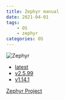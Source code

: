 ```yaml
---
title: Zephyr manual
date: 2021-04-01
tags:
	- OS
	- zephyr
categories: OS
---
```


![Zephyr](/images/Zephyr-Kite-logo.png)

<!--more-->

* <a href="latest" target="manual">latest</a>
* <a href="2.5.99" target="manual">v2.5.99</a>
* <a href="1.14.1" target="manual">v1.14.1</a>

[Zephyr Project](https://zephyrproject.org)
